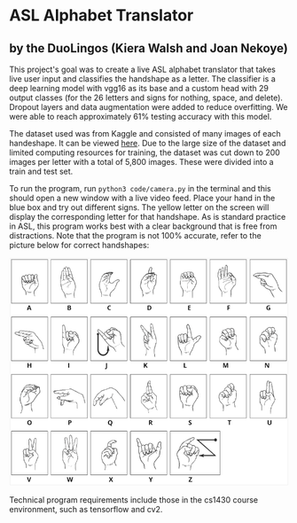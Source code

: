 # ASL Alphabet Translator 
## by the DuoLingos (Kiera Walsh and Joan Nekoye)

This project's goal was to create a live ASL alphabet translator that takes live user input and classifies the handshape as a letter. The classifier is a deep learning model with vgg16 as its base and a custom head with 29 output classes (for the 26 letters and signs for nothing, space, and delete). Dropout layers and data augmentation were added to reduce overfitting. We were able to reach approximately 61% testing accuracy with this model.

The dataset used was from Kaggle and consisted of many images of each handeshape. It can be viewed [here]([url](https://www.kaggle.com/datasets/grassknoted/asl-alphabet)). Due to the large size of the dataset and limited computing resources for training, the dataset was cut down to 200 images per letter with a total of 5,800 images. These were divided into a train and test set.

To run the program, run `python3 code/camera.py` in the terminal and this should open a new window with a live video feed. Place your hand in the blue box and try out different signs. The yellow letter on the screen will display the corresponding letter for that handshape. As is standard practice in ASL, this program works best with a clear background that is free from distractions. Note that the program is not 100% accurate, refer to the picture below for correct handshapes:

![chart of asl alphabet handshape](asl-abc.png)

Technical program requirements include those in the cs1430 course environment, such as tensorflow and cv2.
